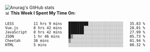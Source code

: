 
![Anurag's GitHub stats](https://github-readme-stats.vercel.app/api?username=supergczh&show_icons=true&theme=radical)
<br />
📊 **This Week I Spent My Time On:**

<!--START_SECTION:waka-->

```text
LESS         11 hrs 9 mins   █████████░░░░░░░░░░░░░░░░   35.83 %
Vue.js       8 hrs 42 mins   ███████░░░░░░░░░░░░░░░░░░   28.01 %
JavaScript   8 hrs 42 mins   ███████░░░░░░░░░░░░░░░░░░   27.99 %
JSON         1 hr 46 mins    █▒░░░░░░░░░░░░░░░░░░░░░░░   05.73 %
Cheetah      36 mins         ▒░░░░░░░░░░░░░░░░░░░░░░░░   01.94 %
HTML         5 mins          ░░░░░░░░░░░░░░░░░░░░░░░░░   00.32 %
```

<!--END_SECTION:waka-->
